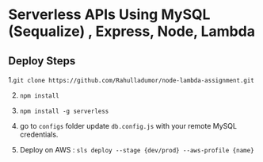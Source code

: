 # Serverless APIs Using MySQL (Sequalize) , Express, Node, Lambda

## Deploy Steps

  1.`git clone https://github.com/Rahulladumor/node-lambda-assignment.git`

  2. `npm install`

  3. `npm install -g serverless`

  4. go to `configs` folder update `db.config.js` with your remote MySQL credentials.

  5. Deploy on AWS : `sls deploy --stage {dev/prod} --aws-profile {name}` 